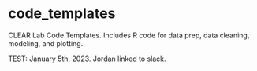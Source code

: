 # code_templates
CLEAR Lab Code Templates. Includes R code for data prep, data cleaning, modeling, and plotting.

TEST: January 5th, 2023. Jordan linked to slack.